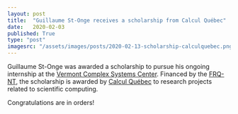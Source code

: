 ```yaml
---
layout: post
title:  "Guillaume St-Onge receives a scholarship from Calcul Québec"
date:   2020-02-03
published: True
type: "post"
imagesrc: "/assets/images/posts/2020-02-13-scholarship-calculquebec.png"
---
```


Guillaume St-Onge was awarded a scholarship to pursue his ongoing internship at the
[Vermont Complex Systems Center](https://vermontcomplexsystems.org). Financed by the [FRQ-NT](http://www.frqnt.gouv.qc.ca/bourses-et-subventions/consulter-les-programmes-remplir-une-demande/bourse/programme-de-stages-internationaux-tyq8kxxx1432653742744), the scholarship is awarded by [Calcul Québec](https://www.calculquebec.ca/nouvelle/obtenir-une-bourse-pour-un-stage-en-calcul-scientifique-a-letranger-cest-possible/) to research projects related to scientific computing.

Congratulations are in orders!
